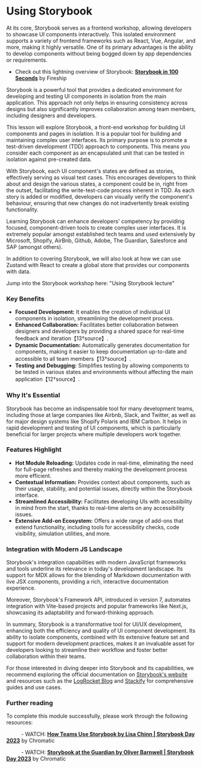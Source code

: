 # Using Storybook

At its core, Storybook serves as a frontend workshop, allowing developers to showcase UI components interactively. This isolated environment supports a variety of frontend frameworks such as React, Vue, Angular, and more, making it highly versatile. One of its primary advantages is the ability to develop components without being bogged down by app dependencies or requirements.

- Check out this lightning overview of Storybook: **[Storybook in 100 Seconds](https://youtu.be/gdlTFPebzAU)** by Fireship

Storybook is a powerful tool that provides a dedicated environment for developing and testing UI components in isolation from the main application. This approach not only helps in ensuring consistency across designs but also significantly improves collaboration among team members, including designers and developers.

This lesson will explore Storybook, a front-end workshop for building UI components and pages in isolation. It is a popular tool for building and maintaining complex user interfaces. Its primary purpose is to promote a test-driven development (TDD) approach to components. This means you consider each component as an encapsulated unit that can be tested in isolation against pre-created data.

With Storybook, each UI component's states are defined as stories, effectively serving as visual test cases. This encourages developers to think about and design the various states, a component could be in, right from the outset, facilitating the write-test-code process inherent in TDD. As each story is added or modified, developers can visually verify the component's behaviour, ensuring that new changes do not inadvertently break existing functionality.

Learning Storybook can enhance developers' competency by providing focused, component-driven tools to create complex user interfaces. It is extremely popular amongst established tech teams and used extensively by Microsoft, Shopify, AirBnb, Github, Adobe, The Guardian, Salesforce and SAP (amongst others).

In addition to covering Storybook, we will also look at how we can use Zustand with React to create a global store that provides our components with data.

Jump into the Storybook workshop here: "Using Storybook lecture"

### Key Benefits

- **Focused Development:** It enables the creation of individual UI components in isolation, streamlining the development process.
- **Enhanced Collaboration:** Facilitates better collaboration between designers and developers by providing a shared space for real-time feedback and iteration【13†source】.
- **Dynamic Documentation:** Automatically generates documentation for components, making it easier to keep documentation up-to-date and accessible to all team members【13†source】.
- **Testing and Debugging:** Simplifies testing by allowing components to be tested in various states and environments without affecting the main application【12†source】.

### Why It's Essential

Storybook has become an indispensable tool for many development teams, including those at large companies like Airbnb, Slack, and Twitter, as well as for major design systems like Shopify Polaris and IBM Carbon. It helps in rapid development and testing of UI components, which is particularly beneficial for larger projects where multiple developers work together.

### Features Highlight

- **Hot Module Reloading:** Updates code in real-time, eliminating the need for full-page refreshes and thereby making the development process more efficient.
- **Contextual Information:** Provides context about components, such as their usage, stability, and potential issues, directly within the Storybook interface.
- **Streamlined Accessibility:** Facilitates developing UIs with accessibility in mind from the start, thanks to real-time alerts on any accessibility issues.
- **Extensive Add-on Ecosystem:** Offers a wide range of add-ons that extend functionality, including tools for accessibility checks, code visibility, simulation utilities, and more.

### Integration with Modern JS Landscape

Storybook's integration capabilities with modern JavaScript frameworks and tools underline its relevance in today's development landscape. Its support for MDX allows for the blending of Markdown documentation with live JSX components, providing a rich, interactive documentation experience.

Moreover, Storybook's Framework API, introduced in version 7, automates integration with Vite-based projects and popular frameworks like Next.js, showcasing its adaptability and forward-thinking approach.

In summary, Storybook is a transformative tool for UI/UX development, enhancing both the efficiency and quality of UI component development. Its ability to isolate components, combined with its extensive feature set and support for modern development practices, makes it an invaluable asset for developers looking to streamline their workflow and foster better collaboration within their teams.

For those interested in diving deeper into Storybook and its capabilities, we recommend exploring the official documentation on [Storybook's website](https://storybook.js.org/) and resources such as the [LogRocket Blog](https://blog.logrocket.com/) and [Stackify](https://stackify.com/what-is-storybook-and-why-developers-should-use-it/) for comprehensive guides and use cases.



### Further reading

To complete this module successfully, please work through the following resources:

          - WATCH: **[How Teams Use Storybook by Lisa Chinn | Storybook Day 2023](https://youtu.be/UPLespUvMHc)** by Chromatic

          - WATCH: **[Storybook at the Guardian by Oliver Barnwell | Storybook Day 2023](https://youtu.be/aI5WzvRobaE)** by Chromatic